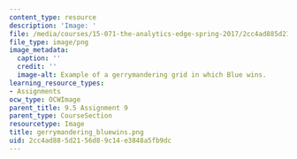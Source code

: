 ```yaml
---
content_type: resource
description: 'Image: '
file: /media/courses/15-071-the-analytics-edge-spring-2017/2cc4ad885d2156d89c14e3848a5fb9dc_gerrymandering_bluewins.png
file_type: image/png
image_metadata:
  caption: ''
  credit: ''
  image-alt: Example of a gerrymandering grid in which Blue wins.
learning_resource_types:
- Assignments
ocw_type: OCWImage
parent_title: 9.5 Assignment 9
parent_type: CourseSection
resourcetype: Image
title: gerrymandering_bluewins.png
uid: 2cc4ad88-5d21-56d8-9c14-e3848a5fb9dc
---
```

